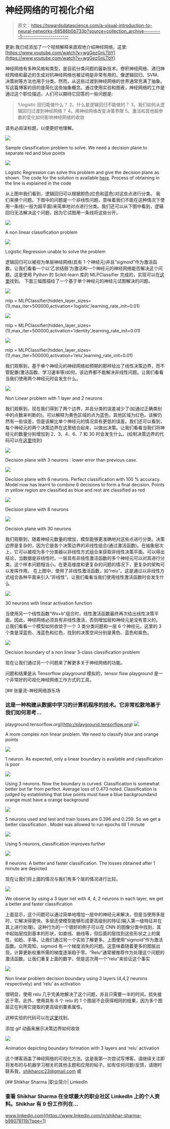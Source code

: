# 神经网络的可视化介绍

> 原文：<https://towardsdatascience.com/a-visual-introduction-to-neural-networks-68586b0b733b?source=collection_archive---------1----------------------->

更新:我已经添加了一个视频解释来直观地介绍神经网络，这里:[https://www.youtube.com/watch?v=wgGezGnLTbY](https://www.youtube.com/watch?v=wgGezGnLTbY)

神经网络有多种风格和类型，是目前分类问题的最新技术。卷积神经网络、递归神经网络和最近的生成对抗神经网络也被证明是非常有用的。像逻辑回归、SVM、决策树等方法也用于分类。然而，从这些过渡到神经网络的世界通常充满了抽象。
写这篇博客的目的是简化这些抽象概念。通过使用实验和图表，神经网络的工作是通过这个职位描述。人们可以期待它回答的一些问题是:

> 1.logistic 回归能做什么？
> 2。什么是逻辑回归不能做的？
> 3。我们如何从逻辑回归过渡到神经网络？
> 4。用神经网络改变决策界限
> 5。激活和其他超参数的变化如何影响神经网络的收敛

请务必阅读标题，以便更好地理解。

![](img/410b9060e7c22bd1719a74702a84846b.png)

Sample classification problem to solve. We need a decision plane to separate red and blue points

![](img/5b1d4a5ca8e3c54caf268a132090d651.png)

Logistic Regression can solve this problem and give the decision plane as shown. The code for the solution is available [here](https://github.com/mediumssharma23/avisualintroductiontonn/). Process of obtaining in the line is explained in the code

从上图中我们看到，逻辑回归可以根据颜色(红色和蓝色)对这些点进行分类。
我们来换个问题。下图中的问题是一个非线性问题，意味着我们不能在这种情况下使用一条线(一般为超平面)来简单地对点进行分类。我们还可以从下图中看到，逻辑回归无法解决这个问题，因为它试图用一条线将这些分开。

![](img/6cb8d50a8527c44ca9a30a0992f80ddb.png)

A non linear classification problem

![](img/d4f4a206e49219fea6fc62ab1f1fb493.png)

Logistic Regression unable to solve the problem

逻辑回归可以被视为单层神经网络(具有 1 个神经元)并且“sigmoid”作为激活函数。让我们看看一个以‘乙状结肠’为激活和一个神经元的神经网络能否解决这个问题。这是使用 Python 的 Scikit-learn 库的 MLPClassifier 完成的，实现可以在[这里](https://github.com/mediumssharma23/avisualintroductiontonn/)找到。
下面三幅图描绘了一个基于单个神经元的神经元试图解决的问题。

![](img/77de12b0ac08b6334ba915db8c51d74e.png)

mlp = MLPClassifier(hidden_layer_sizes=(1),max_iter=500000,activation=’logistic’,learning_rate_init=0.01)

![](img/c61b0999a2534f2bd4cf892dace06c9f.png)

mlp = MLPClassifier(hidden_layer_sizes=(1),max_iter=500000,activation=’identity’,learning_rate_init=0.01)

![](img/29b379e6079919513e3122e5e725ce44.png)

mlp = MLPClassifier(hidden_layer_sizes=(1),max_iter=500000,activation=’relu’,learning_rate_init=0.01)

我们观察到，基于单个神经元的神经网络如预期的那样给出了线性决策边界，而不管配置(激活函数、学习速率等)如何，该边界都不能解决非线性问题。让我们看看当我们使用两个神经元时会发生什么。

![](img/05bc8bdedcc18aef207be16fc5729502.png)

Non Linear problem with 1 layer and 2 neurons

我们观察到，现在我们得到了两个边界，并且分类的误差减少了(如通过正确类别中的点数来判断的)。可以解释为黄色区域的点为蓝色，其他区域为红色。该解仍然有一些误差，但是该解比单个神经元的情况具有更低的误差。我们还可以看到，每个神经元的两个决策边界在这里结合起来，以做出决策。让我们看看当我们将神经元的数量分别增加到 2、3、4、6、7 和 30 时会发生什么。(绘制决策边界的代码可以在[这里](https://github.com/mediumssharma23/avisualintroductiontonn/)找到)

![](img/c631dba29b217f4651f9fd35255f239d.png)

Decision plane with 3 neurons : lower error than previous case.

![](img/de2a29a51b977a2d5f65b0b59e9711c3.png)

Decision plane with 6 neurons. Perfect classification with 100 % accuracy. Model now has learnt to combine 6 decisions to form a final decision. Points in yellow region are classified as blue and rest are classified as red

![](img/0bee23d016573aabc9252eed44a5a672.png)

Decision plane with 8 neurons

![](img/9c33182a48b14554830c2cea581f2ad8.png)

Decision plane with 30 neurons

我们观察到，随着神经元数量的增加，模型能够更准确地对这些点进行分类。决策边界是复杂的，因为它是各个决策边界的非线性组合(通过激活函数)。在抽象层次上，它可以被视为多个分类器以非线性方式组合来获取非线性决策平面。可以得出结论，当数据是非线性时，一层具有非线性激活函数的多个神经元可以对其进行分类。这个样本问题相当小。在更高维度和更复杂的问题的情况下，更复杂的架构可以发挥作用。
在上图中，使用了非线性激活函数，如“relu”。这是通过以非线性方式组合各种平面来引入“非线性”。让我们看看当我们使用线性激活函数时会发生什么

![](img/a7057bd554909ef51030bef26a643d6e.png)

30 neurons with linear activation function

当使用另一个线性函数“Wx+b”组合时，线性激活函数最终再次给出线性决策平面。因此，神经网络必须具有非线性激活，否则增加层和神经元是没有意义的。
让我们看看一个模型如何收敛于一个 3 类分类问题和一层 6 个神经元。这里的 3 个类是深蓝色、浅蓝色和红色，找到的决策空间分别是黄色、蓝色和紫色。

![](img/050324a2203c99f9131d6dcd0c533863.png)

Decision boundary of a non linear 3-class classification problem

现在让我们通过另一个问题来了解更多关于神经网络的功能。

问题和结果是从 Tensorflow playground 模拟的，tensor flow playground 是一个非常好的可视化神经网络工作方式的工具。

[](http://playground.tensorflow.org) [## 张量流-神经网络游乐场

### 这是一种构建从数据中学习的计算机程序的技术。它非常松散地基于我们如何思考…

playground.tensorflow.org](http://playground.tensorflow.org) ![](img/fb248c7ad5167e195038a4e552b2155c.png)

A more complex non linear problem. We need to classify blue and orange points

![](img/290a953a62453d4f1e9eb1da91620502.png)

1 neuron. As expected, only a linear boundary is available and classification is poor

![](img/6443ad706a17ecd8b5635d95ced75b54.png)

Using 3 neurons. Now the boundary is curved. Classification is somewhat better but far from perfect. Average loss of 0.473 noted. Classification is judged by establishing that blue points must have a blue backgroundand orange must have a orange background

![](img/acb5d1391670fcf366c917f9f743d287.png)

5 neurons used and test and train losses are 0.396 and 0.259\. So we get a better classification . Model was allowed to run epochs till 1 minute

![](img/acb5d1391670fcf366c917f9f743d287.png)

Using 5 neurons, classification improves further

![](img/ab638c698fbdb62282a1907e37e4f007.png)

8 neurons. A better and faster classification. The losses obtained after 1 minute are depicted

现在让我们将上面的情况与我们有多个层的情况进行比较。

![](img/78938c2d5260f6c4c7db5fa40c268385.png)

We observe by using a 3 layer net with 4, 4, 2 neurons in each layer, we get a better and faster classification

上面显示，这个问题可以通过简单地增加一层中的神经元来解决，但是当使用多层时，它解决得更快。多层还使模型能够形成更高级别的特征(输入第一级特征并在其上进行处理)。这种行为的一个很好的例子可以在 CNN 的图像分类中找到，其中起始层找到基本的形状，如直线、曲线等，但后面的层找到这些形状之上的属性，如脸、手等。让我们通过另一个实验了解更多。上图使用“sigmoid”作为激活函数。众所周知，sigmoid 有一个梯度消失的问题。这意味着随着更多的图层出现，计算更新权重所需的梯度逐渐趋于零。“Relu”通常被推荐作为处理这个问题的激活函数。让我们重复上面的数字，但是这次用一个“relu”来验证这个事实

![](img/a83a08e18910da5a81d0676c97af4b98.png)

Non linear problem decision boundary using 3 layers (4,4,2 neurons respectively) and ‘relu’ as activation

很明显，使用 relu 几乎完美地解决了这个问题，并且只需要一半的时间。损失接近于零。此外，使用具有 8 个 relu 的 1 个图层不会获得相同的结果，因为多个图层正在利用它提取的更高级别要素属性。

这种实验的代码可以在[这里](https://github.com/mediumssharma23/avisualintroductiontonn/)找到。

添加 gif 动画来展示决策边界如何收敛

![](img/d93c40844fd5ae9f0735c81df1e1ea79.png)

Animation depicting boundary formation with 3 layers and ‘relu’ activation

这个博客涵盖了神经网络的可视化方法。这是我第一次尝试写博客。请继续关注即将发布的与机器学习相关的其他主题和应用的帖子。如有任何问题/反馈，请随时联系我，shikharcic23@gmail.com 或

[](https://www.linkedin.com/in/shikhar-sharma-b98078119/?ppe=1) [## Shikhar Sharma |职业简介| LinkedIn

### 查看 Shikhar Sharma 在全球最大的职业社区 LinkedIn 上的个人资料。Shikhar 有 9 份工作列在…

www.linkedin.com](https://www.linkedin.com/in/shikhar-sharma-b98078119/?ppe=1)